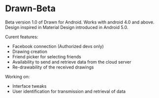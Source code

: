 Drawn-Beta
==========

Beta version 1.0 of Drawn for Android. Works with android 4.0 and above. Design inspired in Material Design introduced in Android 5.0.

Curent features:
- Facebook connection (Authorized devs only)
- Drawing creation
- Friend picker for selecting friends
- Availability to send and retrieve data from the cloud server
- Re-drawability of the received drawings

Working on:
- Interface tweaks
- User identification for transmission and retrieval of data
